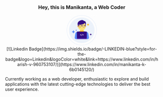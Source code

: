 ### <h3 align="center">Hey, this is Manikanta, a Web Coder</h3>
<div align="center"><img src="https://github.com/manikanta29788/manikanta29788/blob/main/assets/icon-2.png" alt="icon" width="100" wheight="100"/></div>

<div align="center">
[![Linkedin Badge](https://img.shields.io/badge/-LINKEDIN-blue?style=for-the-badge&logo=Linkedin&logoColor=white&link=https://www.linkedin.com/in/harish-v-960753107/)](https://www.linkedin.com/in/manikanta-k-6b0145120/)
</div>

Currently working as a web developer, enthusiastic to explore and build applications with the latest cutting-edge technologies to deliver the best user experience.

<!--
**manikanta29788/manikanta29788** is a ✨ _special_ ✨ repository because its `README.md` (this file) appears on your GitHub profile.

Here are some ideas to get you started:

- 🔭 I’m currently working on ...
- 🌱 I’m currently learning ...
- 👯 I’m looking to collaborate on ...
- 🤔 I’m looking for help with ...
- 💬 Ask me about ...
- 📫 How to reach me: ...
- 😄 Pronouns: ...
- ⚡ Fun fact: ...
-->
